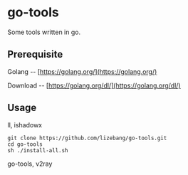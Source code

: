# go-tools

Some tools written in go.

## Prerequisite

Golang -- [https://golang.org/](https://golang.org/)

Download -- [https://golang.org/dl/](https://golang.org/dl/)

## Usage

ll, ishadowx

```shell
git clone https://github.com/lizebang/go-tools.git
cd go-tools
sh ./install-all.sh
```

go-tools, v2ray
